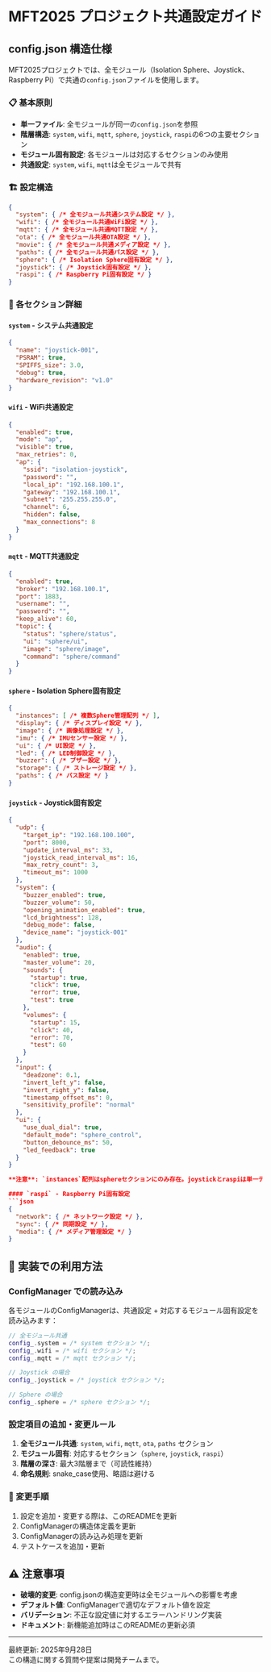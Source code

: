 # MFT2025 プロジェクト共通設定ガイド

## config.json 構造仕様

MFT2025プロジェクトでは、全モジュール（Isolation Sphere、Joystick、Raspberry Pi）で共通の`config.json`ファイルを使用します。

### 📋 基本原則

- **単一ファイル**: 全モジュールが同一の`config.json`を参照
- **階層構造**: `system`, `wifi`, `mqtt`, `sphere`, `joystick`, `raspi`の6つの主要セクション
- **モジュール固有設定**: 各モジュールは対応するセクションのみ使用
- **共通設定**: `system`, `wifi`, `mqtt`は全モジュールで共有

### 🏗️ 設定構造

```json
{
  "system": { /* 全モジュール共通システム設定 */ },
  "wifi": { /* 全モジュール共通WiFi設定 */ },
  "mqtt": { /* 全モジュール共通MQTT設定 */ },
  "ota": { /* 全モジュール共通OTA設定 */ },
  "movie": { /* 全モジュール共通メディア設定 */ },
  "paths": { /* 全モジュール共通パス設定 */ },
  "sphere": { /* Isolation Sphere固有設定 */ },
  "joystick": { /* Joystick固有設定 */ },
  "raspi": { /* Raspberry Pi固有設定 */ }
}
```

### 📖 各セクション詳細

#### `system` - システム共通設定
```json
{
  "name": "joystick-001",
  "PSRAM": true,
  "SPIFFS_size": 3.0,
  "debug": true,
  "hardware_revision": "v1.0"
}
```

#### `wifi` - WiFi共通設定
```json
{
  "enabled": true,
  "mode": "ap",
  "visible": true,
  "max_retries": 0,
  "ap": {
    "ssid": "isolation-joystick",
    "password": "",
    "local_ip": "192.168.100.1",
    "gateway": "192.168.100.1",
    "subnet": "255.255.255.0",
    "channel": 6,
    "hidden": false,
    "max_connections": 8
  }
}
```

#### `mqtt` - MQTT共通設定
```json
{
  "enabled": true,
  "broker": "192.168.100.1",
  "port": 1883,
  "username": "",
  "password": "",
  "keep_alive": 60,
  "topic": {
    "status": "sphere/status",
    "ui": "sphere/ui",
    "image": "sphere/image",
    "command": "sphere/command"
  }
}
```

#### `sphere` - Isolation Sphere固有設定
```json
{
  "instances": [ /* 複数Sphere管理配列 */ ],
  "display": { /* ディスプレイ設定 */ },
  "image": { /* 画像処理設定 */ },
  "imu": { /* IMUセンサー設定 */ },
  "ui": { /* UI設定 */ },
  "led": { /* LED制御設定 */ },
  "buzzer": { /* ブザー設定 */ },
  "storage": { /* ストレージ設定 */ },
  "paths": { /* パス設定 */ }
}
```

#### `joystick` - Joystick固有設定
```json
{
  "udp": {
    "target_ip": "192.168.100.100",
    "port": 8000,
    "update_interval_ms": 33,
    "joystick_read_interval_ms": 16,
    "max_retry_count": 3,
    "timeout_ms": 1000
  },
  "system": {
    "buzzer_enabled": true,
    "buzzer_volume": 50,
    "opening_animation_enabled": true,
    "lcd_brightness": 128,
    "debug_mode": false,
    "device_name": "joystick-001"
  },
  "audio": {
    "enabled": true,
    "master_volume": 20,
    "sounds": {
      "startup": true,
      "click": true,
      "error": true,
      "test": true
    },
    "volumes": {
      "startup": 15,
      "click": 40,
      "error": 70,
      "test": 60
    }
  },
  "input": {
    "deadzone": 0.1,
    "invert_left_y": false,
    "invert_right_y": false,
    "timestamp_offset_ms": 0,
    "sensitivity_profile": "normal"
  },
  "ui": {
    "use_dual_dial": true,
    "default_mode": "sphere_control",
    "button_debounce_ms": 50,
    "led_feedback": true
  }
}

**注意**: `instances`配列はsphereセクションにのみ存在。joystickとraspiは単一デバイス想定。

#### `raspi` - Raspberry Pi固有設定
```json
{
  "network": { /* ネットワーク設定 */ },
  "sync": { /* 同期設定 */ },
  "media": { /* メディア管理設定 */ }
}
```

## 🔧 実装での利用方法

### ConfigManager での読み込み

各モジュールのConfigManagerは、共通設定 + 対応するモジュール固有設定を読み込みます：

```cpp
// 全モジュール共通
config_.system = /* system セクション */;
config_.wifi = /* wifi セクション */;
config_.mqtt = /* mqtt セクション */;

// Joystick の場合
config_.joystick = /* joystick セクション */;

// Sphere の場合  
config_.sphere = /* sphere セクション */;
```

### 設定項目の追加・変更ルール

1. **全モジュール共通**: `system`, `wifi`, `mqtt`, `ota`, `paths` セクション
2. **モジュール固有**: 対応するセクション（`sphere`, `joystick`, `raspi`）
3. **階層の深さ**: 最大3階層まで（可読性維持）
4. **命名規則**: snake_case使用、略語は避ける

### 📝 変更手順

1. 設定を追加・変更する際は、このREADMEを更新
2. ConfigManagerの構造体定義を更新
3. ConfigManagerの読み込み処理を更新
4. テストケースを追加・更新

## ⚠️ 注意事項

- **破壊的変更**: config.jsonの構造変更時は全モジュールへの影響を考慮
- **デフォルト値**: ConfigManagerで適切なデフォルト値を設定
- **バリデーション**: 不正な設定値に対するエラーハンドリング実装
- **ドキュメント**: 新機能追加時はこのREADMEの更新必須

---

最終更新: 2025年9月28日  
この構造に関する質問や提案は開発チームまで。